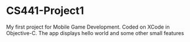 # CS441-Project1
My first project for Mobile Game Development. Coded on XCode in Objective-C. The app displays hello world and some other small features
